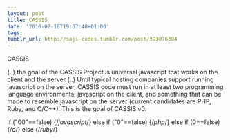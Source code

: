 ```yaml
---
layout: post
title: CASSIS
date: '2010-02-16T19:07:48+01:00'
tags: 
tumblr_url: http://saji-codes.tumblr.com/post/393076384
---
```

CASSIS

(..) the goal of the CASSIS Project is universal javascript that works on the client and the server (..) Until typical hosting companies support running javascript on the server, CASSIS code must run in at least two programming language environments, javascript on the client, and something that can be made to resemble javascript on the server (current candidates are PHP, Ruby, and C/C++). This is the goal of CASSIS v0.



if ("00"==false) {/*javascript*/} 
else if ("0"==false) {/*php*/} 
else if (0==false) {/*c*/} 
else {/*ruby*/}
